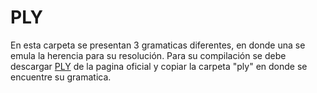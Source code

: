 # PLY

En esta carpeta se presentan 3 gramaticas diferentes, en donde una se emula la herencia para su resolución.
Para su compilación se debe descargar [PLY](https://www.dabeaz.com/ply/) de la pagina oficial y copiar la carpeta "ply" en donde se encuentre su gramatica.